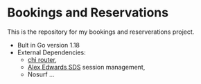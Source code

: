 # Bookings and Reservations

This is the repository for my bookings and reserverations project.

- Bult in Go version 1.18
- External Dependencies:
  - [chi router](https://github.com/go-chi/chi/v5),
  - [Alex Edwards SDS](https://github.com/alexedwards/scs/v2) session management,
  - Nosurf ...
